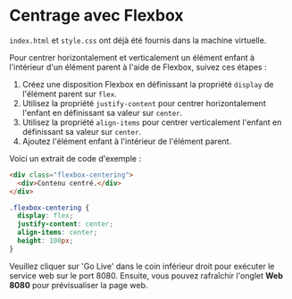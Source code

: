 # Centrage avec Flexbox

`index.html` et `style.css` ont déjà été fournis dans la machine virtuelle.

Pour centrer horizontalement et verticalement un élément enfant à l'intérieur d'un élément parent à l'aide de Flexbox, suivez ces étapes :

1. Créez une disposition Flexbox en définissant la propriété `display` de l'élément parent sur `flex`.
2. Utilisez la propriété `justify-content` pour centrer horizontalement l'enfant en définissant sa valeur sur `center`.
3. Utilisez la propriété `align-items` pour centrer verticalement l'enfant en définissant sa valeur sur `center`.
4. Ajoutez l'élément enfant à l'intérieur de l'élément parent.

Voici un extrait de code d'exemple :

```html
<div class="flexbox-centering">
  <div>Contenu centré.</div>
</div>
```

```css
.flexbox-centering {
  display: flex;
  justify-content: center;
  align-items: center;
  height: 100px;
}
```

Veuillez cliquer sur 'Go Live' dans le coin inférieur droit pour exécuter le service web sur le port 8080. Ensuite, vous pouvez rafraîchir l'onglet **Web 8080** pour prévisualiser la page web.
